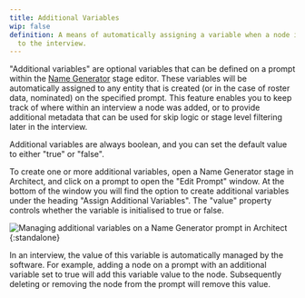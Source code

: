 ```yaml
---
title: Additional Variables
wip: false
definition: A means of automatically assigning a variable when a node is added
  to the interview.
---
```

"Additional variables" are optional variables that can be defined on a prompt within the [Name Generator](../_interface-documentation/name-generator-using-forms.md) stage editor. These variables will be automatically assigned to any entity that is created (or in the case of roster data, nominated) on the specified prompt. This feature enables you to keep track of where within an interview a node was added, or to provide additional metadata that can be used for skip logic or stage level filtering later in the interview. 

Additional variables are always boolean, and you can set the default value to either "true" or "false".

To create one or more additional variables, open a Name Generator stage in Architect, and click on a prompt to open the "Edit Prompt" window. At the bottom of the window you will find the option to create additional variables under the heading "Assign Additional Variables". The "value" property controls whether the variable is initialised to true or false.

![Managing additional variables on a Name Generator prompt in Architect](../../assets/img/key-concepts/additional-variables/additional-variables.png){:standalone}

In an interview, the value of this variable is automatically managed by the software. For example, adding a node on a prompt with an additional variable set to true will add this variable value to the node. Subsequently deleting or removing the node from the prompt will remove this value.